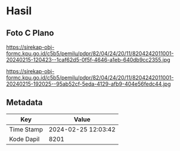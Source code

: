 # Hasil

## Foto C Plano

https://sirekap-obj-formc.kpu.go.id/c5b5/pemilu/pdpr/82/04/24/20/11/8204242011001-20240215-120423--1caf62d5-0f5f-4646-a1eb-640db9cc2355.jpg

https://sirekap-obj-formc.kpu.go.id/c5b5/pemilu/pdpr/82/04/24/20/11/8204242011001-20240215-192025--95ab52cf-5eda-4129-afb9-404e56fedc44.jpg


## Metadata

| Key        | Value               |
| ---------- | ------------------- |
| Time Stamp | 2024-02-25 12:03:42 |
| Kode Dapil | 8201                |



